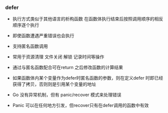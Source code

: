 ### defer

* 执行方式类似于其他语言的析构函数 在函数体执行结束后按照调用顺序的相反顺序逐个执行

* 即使函数遭遇严重错误也会执行

* 支持匿名函数调用

* 常用于资源清理 文件关闭 解锁 记录时间等操作

* 通过与匿名函数配合可在return 之后修改函数的计算结果

* 如果函数体内某个变量作为defer时匿名函数的参数，则在定义defer
时即已经获得了拷贝，否则则是引用某个变量的地址

* Go 没有异常机制，但有 panic/recover 模式来处理错误
* Panic 可以在任何地方引发，但recover只有在defer调用的函数中有效

